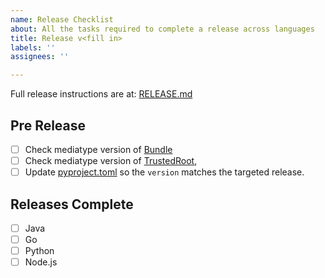 ```yaml
---
name: Release Checklist
about: All the tasks required to complete a release across languages
title: Release v<fill in>
labels: ''
assignees: ''

---
```


Full release instructions are at: [RELEASE.md](https://github.com/sigstore/protobuf-specs/RELEASE.md)

## Pre Release
- [ ] Check mediatype version of [Bundle](https://github.com/sigstore/protobuf-specs/blob/main/protos/sigstore_bundle.proto)
- [ ] Check mediatype version of [TrustedRoot](https://github.com/sigstore/protobuf-specs/blob/main/protos/sigstore_trustroot.proto),
- [ ] Update [pyproject.toml](gen/pb-python/pyproject.toml) so the `version` matches the targeted release.

## Releases Complete
- [ ] Java
- [ ] Go
- [ ] Python
- [ ] Node.js
